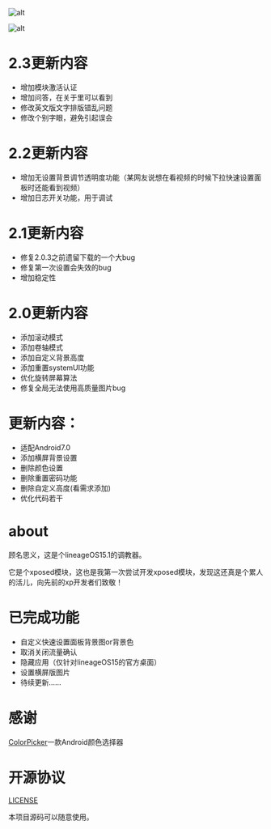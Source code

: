 ![alt](https://github.com/liuzhushaonian/Lin15/blob/be5e2a9f0ef55b20d0aa052f6700d34c45e2d9f6/screen_short/Screenshot_Trebuchet_20180624-185210.png)

![alt](https://github.com/liuzhushaonian/Lin15/blob/be5e2a9f0ef55b20d0aa052f6700d34c45e2d9f6/screen_short/Screenshot_Trebuchet_20180624-185230.png)

# 2.3更新内容

- 增加模块激活认证
- 增加问答，在关于里可以看到
- 修改英文版文字排版错乱问题
- 修改个别字眼，避免引起误会


# 2.2更新内容

- 增加无设置背景调节透明度功能（某网友说想在看视频的时候下拉快速设置面板时还能看到视频）
- 增加日志开关功能，用于调试

# 2.1更新内容

- 修复2.0.3之前遗留下载的一个大bug
- 修复第一次设置会失效的bug
- 增加稳定性



# 2.0更新内容

- 添加滚动模式
- 添加卷轴模式
- 添加自定义背景高度
- 添加重置systemUI功能
- 优化旋转屏幕算法
- 修复全局无法使用高质量图片bug


# 更新内容：

- 适配Android7.0
- 添加横屏背景设置
- 删除颜色设置
- 删除重置密码功能
- 删除自定义高度(看需求添加)
- 优化代码若干

# about

顾名思义，这是个lineageOS15.1的调教器。

它是个xposed模块，这也是我第一次尝试开发xposed模块，发现这还真是个累人的活儿，向先前的xp开发者们致敬！

# 已完成功能

- 自定义快速设置面板背景图or背景色
- 取消关闭流量确认
- 隐藏应用（仅针对lineageOS15的官方桌面）
- 设置横屏版图片
- 待续更新……

# 感谢

[ColorPicker](https://github.com/DingMouRen/ColorPicker)一款Android颜色选择器

# 开源协议

[LICENSE](https://github.com/liuzhushaonian/Lin15/blob/master/LICENSE)

本项目源码可以随意使用。